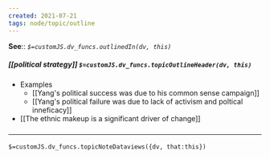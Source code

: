 ```yaml
---
created: 2021-07-21
tags: node/topic/outline
---
```


**See**:: 
*`$=customJS.dv_funcs.outlinedIn(dv, this)`*

##### [[political strategy]] `$=customJS.dv_funcs.topicOutlineHeader(dv, this)`
- Examples
	- [[Yang's political success was due to his common sense campaign]]
	- [[Yang's political failure was due to lack of activism and poltical inneficacy]]
- [[The ethnic makeup is a significant driver of change]]

### <hr class="dataviews"/>

`$=customJS.dv_funcs.topicNoteDataviews({dv, that:this})`




